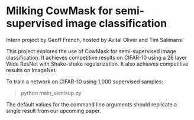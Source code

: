 # Milking CowMask for semi-supervised image classification

Intern project by Geoff French, hosted by Avital Oliver and Tim Salimans

This project explores the use of CowMask for semi-supervised image classification.
It achieves competitive results on CIFAR-10 using a 26 layer Wide ResNet with Shake-shake regularization.
It also achieves competitive results on ImageNet.

To train a network on CIFAR-10 using 1,000 supervised samples:

> python main_semisup.py

The default values for the command line arguments should replicate a single result from our upcoming paper.